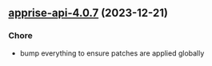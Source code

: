 

## [apprise-api-4.0.7](https://github.com/truecharts/charts/compare/apprise-api-4.0.6...apprise-api-4.0.7) (2023-12-21)

### Chore

- bump everything to ensure patches are applied globally
  
  